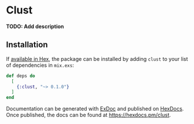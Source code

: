 # Clust

**TODO: Add description**

## Installation

If [available in Hex](https://hex.pm/docs/publish), the package can be installed
by adding `clust` to your list of dependencies in `mix.exs`:

```elixir
def deps do
  [
    {:clust, "~> 0.1.0"}
  ]
end
```

Documentation can be generated with [ExDoc](https://github.com/elixir-lang/ex_doc)
and published on [HexDocs](https://hexdocs.pm). Once published, the docs can
be found at <https://hexdocs.pm/clust>.

